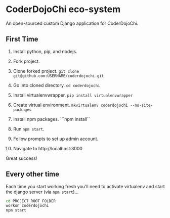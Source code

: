 # CoderDojoChi eco-system

An open-sourced custom Django application for CoderDojoChi.

## First Time

1. Install python, pip, and nodejs.

2. Fork project.

3. Clone forked project.
```git clone git@github.com:USERNAME/coderdojochi.git```

4. Go into cloned directory.
```cd coderdojochi```

5. Install virtualenvwrapper.
   ```pip install virtualenvwrapper```

6. Create virtual environment.
   ```mkvirtualenv coderdojochi --no-site-packages```

7. Install npm packages.
   ```npm install``

8. Run ```npm start```.

9. Follow prompts to set up admin account.

10. Navigate to http://localhost:3000

Great success!

## Every other time

Each time you start working fresh you'll need to activate virtualenv and start the django server (via ```npm start```)...

```bash
cd PROJECT_ROOT_FOLDER
workon coderdojochi
npm start
```
